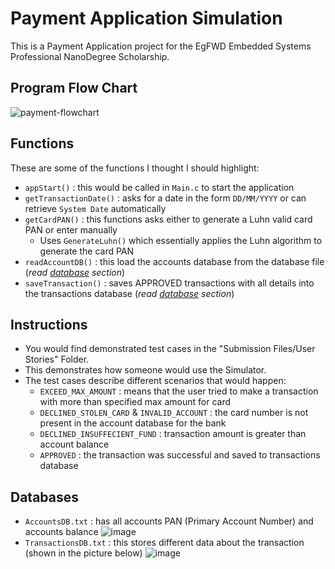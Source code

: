 # Payment Application Simulation
This is a Payment Application project for the EgFWD Embedded Systems Professional NanoDegree Scholarship.

## Program Flow Chart
![payment-flowchart](https://user-images.githubusercontent.com/62207434/183305187-4d1241fb-fa97-4daf-8a6b-a1f41a540ac7.jpg)

## Functions

These are some of the functions I thought I should highlight:
- `appStart()` : this would be called in `Main.c` to start the application
- `getTransactionDate()` : asks for a date in the form `DD/MM/YYYY` or can retrieve `System Date` automatically
- `getCardPAN()` : this functions asks either to generate a Luhn valid card PAN or enter manually
  * Uses `GenerateLuhn()` which essentially applies the Luhn algorithm to generate the card PAN
- `readAccountDB()` : this load the accounts database from the database file (*read [database](https://github.com/FahdSeddik/ESND-Payment-Application#databases) section*)
- `saveTransaction()` : saves APPROVED transactions with all details into the transactions database (*read [database](https://github.com/FahdSeddik/ESND-Payment-Application#databases) section*)

## Instructions
- You would find demonstrated test cases in the "Submission Files/User Stories" Folder.
- This demonstrates how someone would use the Simulator.
- The test cases describe different scenarios that would happen:
  * `EXCEED_MAX_AMOUNT` : means that the user tried to make a transaction with more than specified max amount for card
  * `DECLINED_STOLEN_CARD` & `INVALID_ACCOUNT` : the card number is not present in the account database for the bank
  * `DECLINED_INSUFFECIENT_FUND` : transaction amount is greater than account balance
  *  `APPROVED` : the transaction was successful and saved to transactions database


## Databases
- `AccountsDB.txt` : has all accounts PAN (Primary Account Number) and accounts balance
![image](https://user-images.githubusercontent.com/62207434/183305630-3f431a64-b4db-4ddc-8f17-a2aca3575a40.png)
- `TransactionsDB.txt` : this stores different data about the transaction (shown in the picture below)
![image](https://user-images.githubusercontent.com/62207434/183305680-c42ff3ef-1d5a-4dd8-bcb8-e7c0e0acf44b.png)
